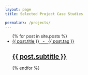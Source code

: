 ```yaml
---
layout: page
title: Selected Project Case Studies

permalink: /projects/
---
```


 <section>
  <ul class="list">
    {% for post in site.posts  %}
      <li>
        <a class="none" href="{{ post.url }}">
          <span class="di b ttu">{{ post.title }} </span>&nbsp; - &nbsp;<span class="b lt-gray ttu"> {{ post.tag }}</span>
          <h2 class="fw1 mts mbn">{{ post.subtitle }}</h2>
        </a>
      </li>
    {% endfor %}
  </ul>
</section>